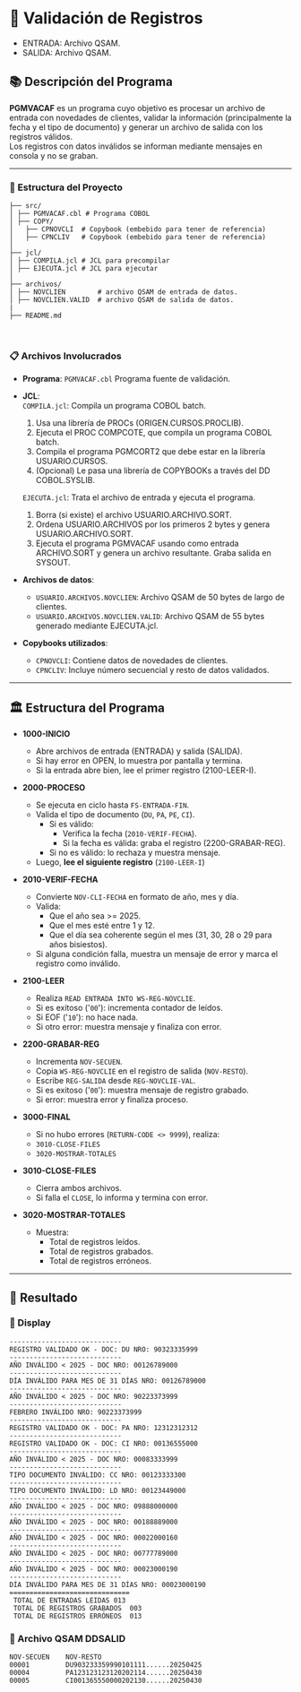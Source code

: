 # 📄 Validación de Registros
  - ENTRADA: Archivo QSAM. 
  - SALIDA: Archivo QSAM.
## 📚 Descripción del Programa
**PGMVACAF** es un programa cuyo objetivo es procesar un archivo de entrada con novedades de clientes, validar la información (principalmente la fecha y el tipo de documento) y generar un archivo de salida con los registros válidos.  
Los registros con datos inválidos se informan mediante mensajes en 
consola y no se graban.

---

### 🚀 Estructura del Proyecto

```
├── src/
│ ├── PGMVACAF.cbl # Programa COBOL 
│ ├── COPY/
│   ├── CPNOVCLI  # Copybook (embebido para tener de referencia)
│   ├── CPNCLIV   # Copybook (embebido para tener de referencia)
│
├── jcl/
│ ├── COMPILA.jcl # JCL para precompilar
│ ├── EJECUTA.jcl # JCL para ejecutar
│
├── archivos/
│ ├── NOVCLIEN        # archivo QSAM de entrada de datos.
│ ├── NOVCLIEN.VALID  # archivo QSAM de salida de datos.
|
├── README.md
```
</br>

### 📋 Archivos Involucrados

- **Programa**: `PGMVACAF.cbl` Programa fuente de validación.
- **JCL**: \
`COMPILA.jcl`: Compila un programa COBOL batch.
  1. Usa una librería de PROCs (ORIGEN.CURSOS.PROCLIB).
  2. Ejecuta el PROC COMPCOTE, que compila un programa COBOL batch.
  3. Compila el programa PGMCORT2 que debe estar en la librería USUARIO.CURSOS.
  4. (Opcional) Le pasa una librería de COPYBOOKs a través del DD COBOL.SYSLIB. 

  `EJECUTA.jcl`: Trata el archivo de entrada y ejecuta el programa.
  1. Borra (si existe) el archivo USUARIO.ARCHIVO.SORT.
  2. Ordena USUARIO.ARCHIVOS por los primeros 2 bytes y genera USUARIO.ARCHIVO.SORT.
  3. Ejecuta el programa PGMVACAF usando como entrada ARCHIVO.SORT y 
  genera un archivo resultante. Graba salida en SYSOUT.

- **Archivos de datos**:
  - `USUARIO.ARCHIVOS.NOVCLIEN`: Archivo QSAM de 50 bytes de largo de clientes. 
  - `USUARIO.ARCHIVOS.NOVCLIEN.VALID`: Archivo QSAM de 55 bytes generado mediante EJECUTA.jcl.
- **Copybooks utilizados**:
  - `CPNOVCLI`: Contiene datos de novedades de clientes.
  - `CPNCLIV`: Incluye número secuencial y resto de datos validados.

---

## 🏛️ Estructura del Programa 

  - **1000-INICIO**
    - Abre archivos de entrada (ENTRADA) y salida (SALIDA).
    - Si hay error en OPEN, lo muestra por pantalla y termina.
    - Si la entrada abre bien, lee el primer registro (2100-LEER-I).
  - **2000-PROCESO**
    - Se ejecuta en ciclo hasta `FS-ENTRADA-FIN`.
    - Valida el tipo de documento (`DU`, `PA`, `PE`, `CI`).
      - Si es válido:
        - Verifica la fecha (`2010-VERIF-FECHA`).
        - Si la fecha es válida: graba el registro (2200-GRABAR-REG).
      - Si no es válido: lo rechaza y muestra mensaje.
    - Luego, **lee el siguiente registro** (`2100-LEER-I`)  

  - **2010-VERIF-FECHA**
    - Convierte `NOV-CLI-FECHA` en formato de año, mes y día.
    - Valida:
      - Que el año sea >= 2025.
      - Que el mes esté entre 1 y 12.
      - Que el día sea coherente según el mes (31, 30, 28 o 29 para años bisiestos).
    - Si alguna condición falla, muestra un mensaje de error y marca el registro como inválido.
  - **2100-LEER**
    - Realiza `READ ENTRADA INTO WS-REG-NOVCLIE`.
    - Si es exitoso ('`00`'): incrementa contador de leídos.
    - Si EOF ('`10`'): no hace nada.
    - Si otro error: muestra mensaje y finaliza con error.
  - **2200-GRABAR-REG**
    - Incrementa `NOV-SECUEN`.
    - Copia `WS-REG-NOVCLIE` en el registro de salida (`NOV-RESTO`).
    - Escribe `REG-SALIDA` desde `REG-NOVCLIE-VAL`.
    - Si es exitoso ('`00`'): muestra mensaje de registro grabado.
    - Si error: muestra error y finaliza proceso.
  - **3000-FINAL**
    - Si no hubo errores (`RETURN-CODE <> 9999`), realiza:
    - `3010-CLOSE-FILES`
    - `3020-MOSTRAR-TOTALES`
  - **3010-CLOSE-FILES**
    - Cierra ambos archivos.
    - Si falla el `CLOSE`, lo informa y termina con error.
  - **3020-MOSTRAR-TOTALES**
    - Muestra:
      - Total de registros leídos.
      - Total de registros grabados.
      - Total de registros erróneos.

---

## 🎯 Resultado

### 💬 Display 
```text
----------------------------         
REGISTRO VALIDADO OK - DOC: DU NRO: 90323335999
----------------------------         
AÑO INVÁLIDO < 2025 - DOC NRO: 00126789000     
----------------------------         
DÍA INVÁLIDO PARA MES DE 31 DÍAS NRO: 00126789000        
----------------------------         
AÑO INVÁLIDO < 2025 - DOC NRO: 90223373999     
----------------------------         
FEBRERO INVÁLIDO NRO: 90223373999    
----------------------------         
REGISTRO VALIDADO OK - DOC: PA NRO: 12312312312
----------------------------         
REGISTRO VALIDADO OK - DOC: CI NRO: 00136555000
----------------------------         
AÑO INVÁLIDO < 2025 - DOC NRO: 00083333999     
----------------------------         
TIPO DOCUMENTO INVÁLIDO: CC NRO: 00123333300   
----------------------------         
TIPO DOCUMENTO INVÁLIDO: LD NRO: 00123449000   
----------------------------         
AÑO INVÁLIDO < 2025 - DOC NRO: 09888000000     
----------------------------         
AÑO INVÁLIDO < 2025 - DOC NRO: 00188889000     
----------------------------         
AÑO INVÁLIDO < 2025 - DOC NRO: 00022000160     
----------------------------         
AÑO INVÁLIDO < 2025 - DOC NRO: 00777789000     
----------------------------         
AÑO INVÁLIDO < 2025 - DOC NRO: 00023000190     
----------------------------         
DÍA INVÁLIDO PARA MES DE 31 DÍAS NRO: 00023000190        
==============================       
 TOTAL DE ENTRADAS LEIDAS 013        
 TOTAL DE REGISTROS GRABADOS  003    
 TOTAL DE REGISTROS ERRÓNEOS  013 
```
### 💾 Archivo QSAM DDSALID 
```TEXT
NOV-SECUEN    NOV-RESTO
00001         DU903233359990101111......20250425
00004         PA123123123120202114......20250430
00005         CI001365550000202130......20250430
```